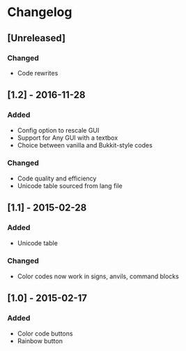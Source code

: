 # Changelog

## [Unreleased]
### Changed
- Code rewrites

## [1.2] - 2016-11-28
### Added
- Config option to rescale GUI
- Support for Any GUI with a textbox
- Choice between vanilla and Bukkit-style codes
### Changed
- Code quality and efficiency
- Unicode table sourced from lang file

## [1.1] - 2015-02-28
### Added
- Unicode table
### Changed
- Color codes now work in signs, anvils, command blocks

## [1.0] - 2015-02-17
### Added
- Color code buttons
- Rainbow button
